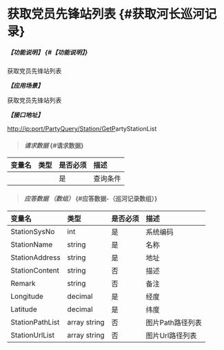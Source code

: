 # 获取党员先锋站列表 {#获取河长巡河记录}

##### _【功能说明】_ {#【功能说明】}

获取党员先锋站列表

_**【应用场景】**_

获取党员先锋站列表

_**【接口地址】**_

[http://ip:port/PartyQuery/Station/GetP](http://ip:port/HMQuery/PatrolRiver/GetPatrolRivers)artyStationList

> #### _请求数据_ {#请求数据}

| 变量名 | 类型 | 是否必须 | 描述 |
| :--- | :--- | :--- | :--- |
|  |  | 是 | 查询条件 |

> #### _应答数据 （数组）_ {#应答数据-（巡河记录数组）}

| 变量名 | 类型 | 是否必须 | 描述 |
| :--- | :--- | :--- | :--- |
| StationSysNo | int | 是 | 系统编码 |
| StationName | string | 是 | 名称 |
| StationAddress | string | 是 | 地址 |
| StationContent | string | 否 | 描述 |
| Remark | string | 否 | 备注 |
| Longitude | decimal | 是 | 经度 |
| Latitude | decimal | 是 | 纬度 |
| StationPathList | array string | 否 | 图片Path路径列表 |
| StationUrlList | array string | 否 | 图片Url路径列表 |





